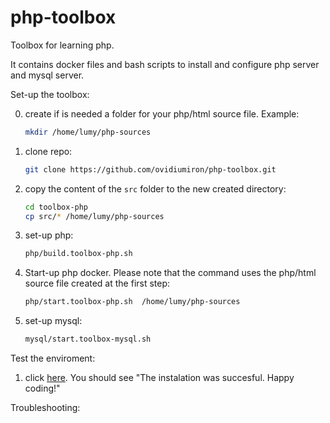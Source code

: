 # php-toolbox
Toolbox for learning php.   

It contains docker files and bash scripts to install and configure php server and  mysql server.  

Set-up the toolbox:

0. create if is needed a folder for your php/html source file. Example: 
   ``` bash
   mkdir /home/lumy/php-sources
   ```
0. clone repo:
   ``` bash
   git clone https://github.com/ovidiumiron/php-toolbox.git 
   ```
1. copy the content of the `src` folder to the new created directory:
   ```bash
   cd toolbox-php
   cp src/* /home/lumy/php-sources
   ```
1. set-up php:
   ```bash
   php/build.toolbox-php.sh
   ``` 
1. Start-up php docker. Please note that the command uses the php/html source file created at the first step:
   ```bash
   php/start.toolbox-php.sh  /home/lumy/php-sources
   ```
2. set-up mysql:
   ```bash
   mysql/start.toolbox-mysql.sh
   ``` 

Test the enviroment:
1. click [here](http://localhost:80/test_instalation.html). You should see "The instalation was succesful. Happy coding!"

Troubleshooting:


